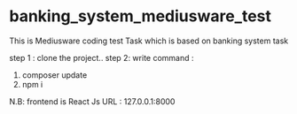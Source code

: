 # banking_system_mediusware_test
This is Mediusware coding test Task which is based on banking system task

step 1 :
clone the project..
step 2:
write command :
1. composer update
2. npm i

N.B: frontend is React Js 
URL : 127.0.0.1:8000
